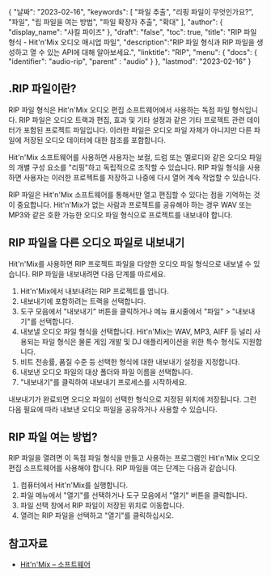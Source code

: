 {
"날짜": "2023-02-16",
  "keywords": [
"파일 추출",
"리핑 파일이 무엇인가요?",
"파일",
"립 파일을 여는 방법",
"파일 확장자 추출",
"확대"
],
  "author": {
"display_name": "샤킬 파이즈"
},
"draft": "false",
"toc": true,
"title": "RIP 파일 형식 - Hit'n'Mix 오디오 매시업 파일",
  "description":"RIP 파일 형식과 RIP 파일을 생성하고 열 수 있는 API에 대해 알아보세요.",
"linktitle": "RIP",
  "menu": {
    "docs": {
      "identifier": "audio-rip",
"parent" : "audio"
}
},
"lastmod": "2023-02-16"
}

## .RIP 파일이란?

RIP 파일 형식은 Hit'n'Mix 오디오 편집 소프트웨어에서 사용하는 독점 파일 형식입니다. RIP 파일은 오디오 트랙과 편집, 효과 및 기타 설정과 같은 기타 프로젝트 관련 데이터가 포함된 프로젝트 파일입니다. 이러한 파일은 오디오 파일 자체가 아니지만 다른 파일에 저장된 오디오 데이터에 대한 참조를 포함합니다.

Hit'n'Mix 소프트웨어를 사용하면 사용자는 보컬, 드럼 또는 멜로디와 같은 오디오 파일의 개별 구성 요소를 "리핑"하고 독립적으로 조작할 수 있습니다. RIP 파일 형식을 사용하면 사용자는 이러한 프로젝트를 저장하고 나중에 다시 열어 계속 작업할 수 있습니다.

RIP 파일은 Hit'n'Mix 소프트웨어를 통해서만 열고 편집할 수 있다는 점을 기억하는 것이 중요합니다. Hit'n'Mix가 없는 사람과 프로젝트를 공유해야 하는 경우 WAV 또는 MP3와 같은 호환 가능한 오디오 파일 형식으로 프로젝트를 내보내야 합니다.

## RIP 파일을 다른 오디오 파일로 내보내기

Hit'n'Mix를 사용하면 RIP 프로젝트 파일을 다양한 오디오 파일 형식으로 내보낼 수 있습니다. RIP 파일을 내보내려면 다음 단계를 따르세요.

1. Hit'n'Mix에서 내보내려는 RIP 프로젝트를 엽니다.
2. 내보내기에 포함하려는 트랙을 선택합니다.
3. 도구 모음에서 "내보내기" 버튼을 클릭하거나 메뉴 표시줄에서 "파일" > "내보내기"를 선택합니다.
4. 내보낼 오디오 파일 형식을 선택합니다. Hit'n'Mix는 WAV, MP3, AIFF 등 널리 사용되는 파일 형식은 물론 게임 개발 및 DJ 애플리케이션을 위한 특수 형식도 지원합니다.
5. 비트 전송률, 품질 수준 등 선택한 형식에 대한 내보내기 설정을 지정합니다.
6. 내보낸 오디오 파일의 대상 폴더와 파일 이름을 선택합니다.
7. "내보내기"를 클릭하여 내보내기 프로세스를 시작하세요.

내보내기가 완료되면 오디오 파일이 선택한 형식으로 지정된 위치에 저장됩니다. 그런 다음 필요에 따라 내보낸 오디오 파일을 공유하거나 사용할 수 있습니다.

## RIP 파일 여는 방법?

RIP 파일을 열려면 이 독점 파일 형식을 만들고 사용하는 프로그램인 Hit'n'Mix 오디오 편집 소프트웨어를 사용해야 합니다. RIP 파일을 여는 단계는 다음과 같습니다.

1. 컴퓨터에서 Hit'n'Mix를 실행합니다.
2. 파일 메뉴에서 "열기"를 선택하거나 도구 모음에서 "열기" 버튼을 클릭합니다.
3. 파일 선택 창에서 RIP 파일이 저장된 위치로 이동합니다.
4. 열려는 RIP 파일을 선택하고 "열기"를 클릭하십시오.

## 참고자료
* [Hit'n'Mix – 소프트웨어](https://hitnmix.com/)

